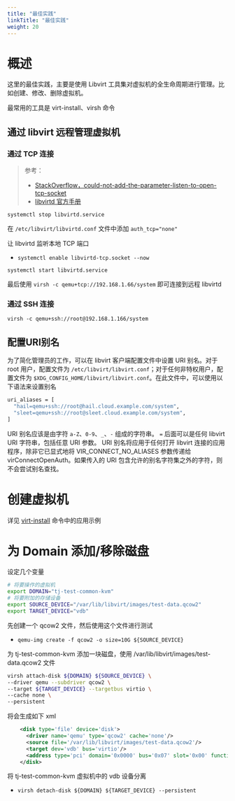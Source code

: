 ```yaml
---
title: "最佳实践"
linkTitle: "最佳实践"
weight: 20
---
```


# 概述

这里的最佳实践，主要是使用 Libvirt 工具集对虚拟机的全生命周期进行管理。比如创建、修改、删除虚拟机。

最常用的工具是 virt-install、virsh 命令

## 通过 libvirt 远程管理虚拟机

### 通过 TCP 连接

> 参考：
> 
> - [StackOverflow，could-not-add-the-parameter-listen-to-open-tcp-socket](https://stackoverflow.com/questions/65663825/could-not-add-the-parameter-listen-to-open-tcp-socket)
> - [libvirtd 官方手册](https://libvirt.org/manpages/libvirtd.html)

`systemctl stop libvirtd.service`

在 `/etc/libvirt/libvirtd.conf` 文件中添加 `auth_tcp="none"`

让 libvirtd 监听本地 TCP 端口

- `systemctl enable libvirtd-tcp.socket --now`

`systemctl start libvirtd.service`

最后使用 `virsh -c qemu+tcp://192.168.1.66/system` 即可连接到远程 libvirtd

### 通过 SSH 连接

```
virsh -c qemu+ssh://root@192.168.1.166/system
```

## 配置URI别名 

为了简化管理员的工作，可以在 libvirt 客户端配置文件中设置 URI 别名。对于 root 用户，配置文件为 `/etc/libvirt/libvirt.conf`；对于任何非特权用户，配置文件为 `$XDG_CONFIG_HOME/libvirt/libvirt.conf`。在此文件中，可以使用以下语法来设置别名

```bash
uri_aliases = [
  "hail=qemu+ssh://root@hail.cloud.example.com/system",
  "sleet=qemu+ssh://root@sleet.cloud.example.com/system",
]
```

URI 别名应该是由字符 `a-Z`、`0-9`、`_`、`-` 组成的字符串。 `=` 后面可以是任何 libvirt URI 字符串，包括任意 URI 参数。 URI 别名将应用于任何打开 libvirt 连接的应用程序，除非它已显式地将 VIR_CONNECT_NO_ALIASES 参数传递给 virConnectOpenAuth。如果传入的 URI 包含允许的别名字符集之外的字符，则不会尝试别名查找。

# 创建虚拟机

详见 [virt-install](docs/10.云原生/1.2.实现虚拟化的工具/虚拟化管理/Libvirt/Libvirt%20API/virt-install.md) 命令中的应用示例

# 为 Domain 添加/移除磁盘

设定几个变量

```bash
# 将要操作的虚拟机
export DOMAIN="tj-test-common-kvm"
# 将要附加的存储设备
export SOURCE_DEVICE="/var/lib/libvirt/images/test-data.qcow2"
export TARGET_DEVICE="vdb"
```

先创建一个 qcow2 文件，然后使用这个文件进行测试

- `qemu-img create -f qcow2 -o size=10G ${SOURCE_DEVICE}`

为 tj-test-common-kvm 添加一块磁盘，使用 /var/lib/libvirt/images/test-data.qcow2 文件

```bash
virsh attach-disk ${DOMAIN} ${SOURCE_DEVICE} \
--driver qemu --subdriver qcow2 \
--target ${TARGET_DEVICE} --targetbus virtio \
--cache none \
--persistent
```

将会生成如下 xml

```xml
    <disk type='file' device='disk'>
      <driver name='qemu' type='qcow2' cache='none'/>
      <source file='/var/lib/libvirt/images/test-data.qcow2'/>
      <target dev='vdb' bus='virtio'/>
      <address type='pci' domain='0x0000' bus='0x07' slot='0x00' function='0x0'/>
    </disk>
```

将 tj-test-common-kvm 虚拟机中的 vdb 设备分离

- `virsh detach-disk ${DOMAIN} ${TARGET_DEVICE} --persistent`

